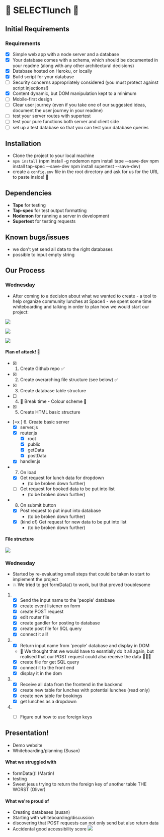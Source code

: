 
# 🍕 SELECTlunch 🥗

## Initial Requirements
### Requirements

- [x] Simple web app with a node server and a database
- [x] Your database comes with a schema, which should be documented in your readme (along with any other architectural decisions)
- [x] Database hosted on Heroku, or locally
- [x] Build script for your database
- [ ] Security concerns appropriately considered (you must protect against script injections!)
- [x] Content dynamic, but DOM manipulation kept to a minimum
- [ ] Mobile-first design
- [ ] Clear user journey (even if you take one of our suggested ideas, document the user journey in your readme)
- [ ] test your server routes with supertest
- [ ] test your pure functions both server and client side
- [ ] set up a test database so that you can test your database queries

## Installation
- Clone the project to your local machine
- ```npm install``` 
(npm install -g nodemon
npm install tape --save-dev
npm install tap-spec --save-dev
npm install supertest --save-dev)
- create a ```config.env``` file in the root directory and ask for us for the URL to paste inside! 🙏

## Dependencies
- **Tape** for testing
- **Tap-spec** for test output formatting
- **Nodemon** for running a server in development
- **Supertest** for testing requests

## Known bugs/issues
- we don't yet send all data to the right databases
- possible to input empty string

## Our Process

### Wednesday 

- After coming to a decision about what we wanted to create - a tool to help organize community lunches at Space4 - we spent some time whiteboarding and talking in order to plan how we would start our project:

![](https://i.imgur.com/AP6UUFm.jpg)

![](https://i.imgur.com/w39Tfxr.jpg)

![](https://i.imgur.com/tMrNvty.png)



#### Plan of attack! 💪
- [x] 1. Create Github repo ✅
- [x] 2. Create overarching file structure (see below) ✅
- [x] 3. Create database table structure
- [ ] 4. 🎨 Break time - Colour scheme 🎨
- [x] 5. Create HTML basic structure
- [=x ] 6. Create basic server
    - [x] server.js
    - [x] router.js
        - [x] root
        - [x] public
        - [x] getData
        - [x] postData
    - [x] handler.js
- 7. On load 
    - [x] Get request for lunch data for dropdown
        - (to be broken down further)
    - [ ] Get request for booked data to be put into list
        - (to be broken down further)
- 8. On submit button
    - [x] Post request to put input into database
        - (to be broken down further)
    - [x] (kind of) Get request for new data to be put into list
        - (to be broken down further)

#### File structure
![](https://i.imgur.com/rlaLJvN.png)

### Wednesday 
- Started by re-evaluating small steps that could be taken to start to implement the project
- 💥 We tried to get formData() to work, but that proved troublesome
1. - [x] Send the input name to the 'people' database
    - [x] create event listener on form
    - [x] create POST request
    - [x] edit router file
    - [x] create gandler for posting to database
    - [x] create post file for SQL query
    - [x] connect it all!
2. - [x] Return input name from 'people' database and display in DOM
    - 🙌 We thought that we would have to essntially do it all again, but realised that our POST request could also receive the data  🎉🎊🎉
    - [x] create file for get SQL query
    - [x] connect it to the front end
    - [x] display it in the dom
3. - [x] Receive all data from the frontend in the backend
    - [x] create new table for lunches with potential lunches (read only)
    - [x] create new table for bookings
    - [x] get lunches as a dropdown

4. - [ ] Figure out how to use foreign keys










## Presentation!
- Demo website
- Whiteboarding/planning (Susan)

#### What we struggled with
- formData()! (Martin)
- testing
- Sweet jesus trying to return the foreign key of another table THE WORST (Oliver)

#### What we're proud of 
- Creating databases (susan)
- Starting with whiteboarding/discussion
- discovering that POST requests can not only send but also return data
- Accidental good accessibility score
![](https://user-images.githubusercontent.com/37771591/49643008-7e480200-fa0c-11e8-840b-711470e611a6.png)
